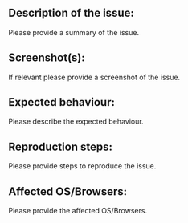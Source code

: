 ## Description of the issue:

Please provide a summary of the issue.

## Screenshot(s):

If relevant please provide a screenshot of the issue.

## Expected behaviour:

Please describe the expected behaviour.

## Reproduction steps:

Please provide steps to reproduce the issue.

## Affected OS/Browsers:

Please provide the affected OS/Browsers.
